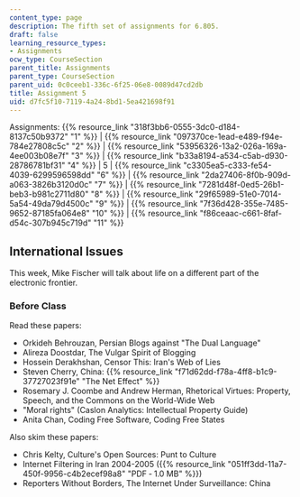 ```yaml
---
content_type: page
description: The fifth set of assignments for 6.805.
draft: false
learning_resource_types:
- Assignments
ocw_type: CourseSection
parent_title: Assignments
parent_type: CourseSection
parent_uid: 0c0ceeb1-336c-6f25-06e8-0089d47cd2db
title: Assignment 5
uid: d7fc5f10-7119-4a24-8bd1-5ea421698f91
---
```

Assignments: {{% resource_link "318f3bb6-0555-3dc0-d184-8137c50b9372" "1" %}} | {{% resource_link "097370ce-1ead-e489-f94e-784e27808c5c" "2" %}} | {{% resource_link "53956326-13a2-026a-169a-4ee003b08e7f" "3" %}} | {{% resource_link "b33a8194-a534-c5ab-d930-28786781bf31" "4" %}} | 5 | {{% resource_link "c3305ea5-c333-fe54-4039-6299596598dd" "6" %}} | {{% resource_link "2da27406-8f0b-909d-a063-3826b3120d0c" "7" %}} | {{% resource_link "7281d48f-0ed5-26b1-beb3-b981c2711d80" "8" %}} | {{% resource_link "29f65989-51e0-7014-5a54-49da79d4500c" "9" %}} | {{% resource_link "7f36d428-355e-7485-9652-87185fa064e8" "10" %}} | {{% resource_link "f86ceaac-c661-8faf-d54c-307b945c719d" "11" %}}

## International Issues

This week, Mike Fischer will talk about life on a different part of the electronic frontier.

### Before Class

Read these papers:

- Orkideh Behrouzan, Persian Blogs against "The Dual Language"
- Alireza Doostdar, The Vulgar Spirit of Blogging
- Hossein Derakhshan, Censor This: Iran's Web of Lies
- Steven Cherry, China: {{% resource_link "f71d62dd-f78a-4ff8-b1c9-37727023f91e" "The Net Effect" %}}
- Rosemary J. Coombe and Andrew Herman, Rhetorical Virtues: Property, Speech, and the Commons on the World-Wide Web
- "Moral rights" (Caslon Analytics: Intellectual Property Guide)
- Anita Chan, Coding Free Software, Coding Free States

Also skim these papers:

- Chris Kelty, Culture's Open Sources: Punt to Culture
- Internet Filtering in Iran 2004-2005 ({{% resource_link "051ff3dd-11a7-450f-9956-c4b2ecef98a8" "PDF ‑ 1.0 MB" %}})
- Reporters Without Borders, The Internet Under Surveillance: China